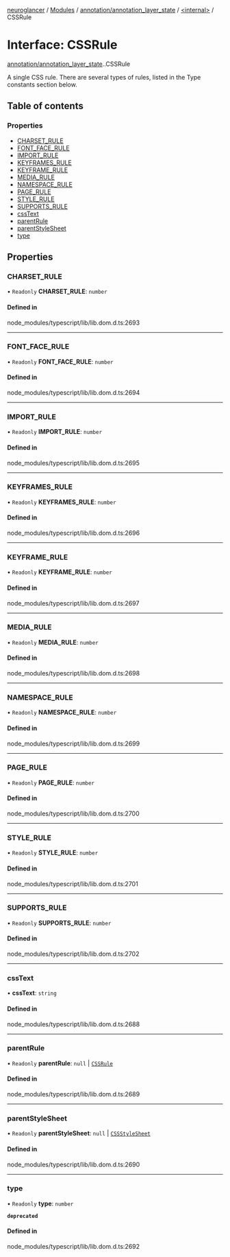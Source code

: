 [neuroglancer](../README.md) / [Modules](../modules.md) / [annotation/annotation\_layer\_state](../modules/annotation_annotation_layer_state.md) / [<internal\>](../modules/annotation_annotation_layer_state._internal_.md) / CSSRule

# Interface: CSSRule

[annotation/annotation_layer_state](../modules/annotation_annotation_layer_state.md).[<internal>](../modules/annotation_annotation_layer_state._internal_.md).CSSRule

A single CSS rule. There are several types of rules, listed in the Type constants section below.

## Table of contents

### Properties

- [CHARSET\_RULE](annotation_annotation_layer_state._internal_.CSSRule.md#charset_rule)
- [FONT\_FACE\_RULE](annotation_annotation_layer_state._internal_.CSSRule.md#font_face_rule)
- [IMPORT\_RULE](annotation_annotation_layer_state._internal_.CSSRule.md#import_rule)
- [KEYFRAMES\_RULE](annotation_annotation_layer_state._internal_.CSSRule.md#keyframes_rule)
- [KEYFRAME\_RULE](annotation_annotation_layer_state._internal_.CSSRule.md#keyframe_rule)
- [MEDIA\_RULE](annotation_annotation_layer_state._internal_.CSSRule.md#media_rule)
- [NAMESPACE\_RULE](annotation_annotation_layer_state._internal_.CSSRule.md#namespace_rule)
- [PAGE\_RULE](annotation_annotation_layer_state._internal_.CSSRule.md#page_rule)
- [STYLE\_RULE](annotation_annotation_layer_state._internal_.CSSRule.md#style_rule)
- [SUPPORTS\_RULE](annotation_annotation_layer_state._internal_.CSSRule.md#supports_rule)
- [cssText](annotation_annotation_layer_state._internal_.CSSRule.md#csstext)
- [parentRule](annotation_annotation_layer_state._internal_.CSSRule.md#parentrule)
- [parentStyleSheet](annotation_annotation_layer_state._internal_.CSSRule.md#parentstylesheet)
- [type](annotation_annotation_layer_state._internal_.CSSRule.md#type)

## Properties

### CHARSET\_RULE

• `Readonly` **CHARSET\_RULE**: `number`

#### Defined in

node_modules/typescript/lib/lib.dom.d.ts:2693

___

### FONT\_FACE\_RULE

• `Readonly` **FONT\_FACE\_RULE**: `number`

#### Defined in

node_modules/typescript/lib/lib.dom.d.ts:2694

___

### IMPORT\_RULE

• `Readonly` **IMPORT\_RULE**: `number`

#### Defined in

node_modules/typescript/lib/lib.dom.d.ts:2695

___

### KEYFRAMES\_RULE

• `Readonly` **KEYFRAMES\_RULE**: `number`

#### Defined in

node_modules/typescript/lib/lib.dom.d.ts:2696

___

### KEYFRAME\_RULE

• `Readonly` **KEYFRAME\_RULE**: `number`

#### Defined in

node_modules/typescript/lib/lib.dom.d.ts:2697

___

### MEDIA\_RULE

• `Readonly` **MEDIA\_RULE**: `number`

#### Defined in

node_modules/typescript/lib/lib.dom.d.ts:2698

___

### NAMESPACE\_RULE

• `Readonly` **NAMESPACE\_RULE**: `number`

#### Defined in

node_modules/typescript/lib/lib.dom.d.ts:2699

___

### PAGE\_RULE

• `Readonly` **PAGE\_RULE**: `number`

#### Defined in

node_modules/typescript/lib/lib.dom.d.ts:2700

___

### STYLE\_RULE

• `Readonly` **STYLE\_RULE**: `number`

#### Defined in

node_modules/typescript/lib/lib.dom.d.ts:2701

___

### SUPPORTS\_RULE

• `Readonly` **SUPPORTS\_RULE**: `number`

#### Defined in

node_modules/typescript/lib/lib.dom.d.ts:2702

___

### cssText

• **cssText**: `string`

#### Defined in

node_modules/typescript/lib/lib.dom.d.ts:2688

___

### parentRule

• `Readonly` **parentRule**: ``null`` \| [`CSSRule`](../modules/annotation_annotation_layer_state._internal_.md#cssrule)

#### Defined in

node_modules/typescript/lib/lib.dom.d.ts:2689

___

### parentStyleSheet

• `Readonly` **parentStyleSheet**: ``null`` \| [`CSSStyleSheet`](../modules/annotation_annotation_layer_state._internal_.md#cssstylesheet)

#### Defined in

node_modules/typescript/lib/lib.dom.d.ts:2690

___

### type

• `Readonly` **type**: `number`

**`deprecated`**

#### Defined in

node_modules/typescript/lib/lib.dom.d.ts:2692
